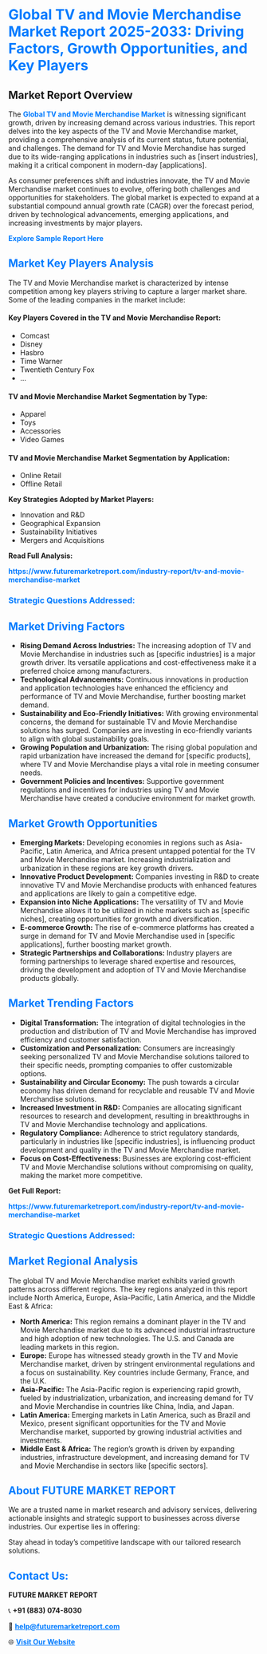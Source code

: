 <h1 style="color: #007BFF;">Global TV and Movie Merchandise Market Report 2025-2033: Driving Factors, Growth Opportunities, and Key Players</h1>

<section id="overview">
<h2>Market Report Overview</h2>
<p>The <a href="https://www.futuremarketreport.com/industry-report/tv-and-movie-merchandise-market" style="color: #007BFF; text-decoration: none;"><strong>Global TV and Movie Merchandise Market</strong></a> is witnessing significant growth, driven by increasing demand across various industries. This report delves into the key aspects of the TV and Movie Merchandise market, providing a comprehensive analysis of its current status, future potential, and challenges. The demand for TV and Movie Merchandise has surged due to its wide-ranging applications in industries such as [insert industries], making it a critical component in modern-day [applications].</p>
<p>As consumer preferences shift and industries innovate, the TV and Movie Merchandise market continues to evolve, offering both challenges and opportunities for stakeholders. The global market is expected to expand at a substantial compound annual growth rate (CAGR) over the forecast period, driven by technological advancements, emerging applications, and increasing investments by major players.</p>
</section>

<section id="overview">
<p><a href="https://www.futuremarketreport.com/request-sample/reportId=97163" style="color: #007BFF; text-decoration: none;"><strong>Explore Sample Report Here</strong></a></p>
</section>

<section id="key-players">
<h2 style="color: #007BFF;">Market Key Players Analysis</h2>
<p>The TV and Movie Merchandise market is characterized by intense competition among key players striving to capture a larger market share. Some of the leading companies in the market include:</p>
<h4>Key Players Covered in the TV and Movie Merchandise Report:</h4>
<ul><li>Comcast</li><li>Disney</li><li>Hasbro</li><li>Time Warner</li><li>Twentieth Century Fox</li><li>...</li></ul>
<h4>TV and Movie Merchandise Market Segmentation by Type:</h4>
<ul><li>Apparel</li><li>Toys</li><li>Accessories</li><li>Video Games</li></ul>

<h4>TV and Movie Merchandise Market Segmentation by Application:</h4>
<ul><li>Online Retail</li><li>Offline Retail</li></ul>
<p><strong>Key Strategies Adopted by Market Players:</strong></p>
<ul>
<li>Innovation and R&D</li>
<li>Geographical Expansion</li>
<li>Sustainability Initiatives</li>
<li>Mergers and Acquisitions</li>
</ul>
</section>

<section>
<p><strong>Read Full Analysis: </strong></p><a href="https://www.futuremarketreport.com/industry-report/tv-and-movie-merchandise-market" style="color: #007BFF; text-decoration: none;"><strong>https://www.futuremarketreport.com/industry-report/tv-and-movie-merchandise-market</strong></a>
<h3 style="color: #007BFF;">Strategic Questions Addressed:</h3>
</section>

<section id="driving-factors">
<h2 style="color: #007BFF;">Market Driving Factors</h2>
<ul>
<li><strong>Rising Demand Across Industries:</strong> The increasing adoption of TV and Movie Merchandise in industries such as [specific industries] is a major growth driver. Its versatile applications and cost-effectiveness make it a preferred choice among manufacturers.</li>
<li><strong>Technological Advancements:</strong> Continuous innovations in production and application technologies have enhanced the efficiency and performance of TV and Movie Merchandise, further boosting market demand.</li>
<li><strong>Sustainability and Eco-Friendly Initiatives:</strong> With growing environmental concerns, the demand for sustainable TV and Movie Merchandise solutions has surged. Companies are investing in eco-friendly variants to align with global sustainability goals.</li>
<li><strong>Growing Population and Urbanization:</strong> The rising global population and rapid urbanization have increased the demand for [specific products], where TV and Movie Merchandise plays a vital role in meeting consumer needs.</li>
<li><strong>Government Policies and Incentives:</strong> Supportive government regulations and incentives for industries using TV and Movie Merchandise have created a conducive environment for market growth.</li>
</ul>
</section>

<section id="growth-opportunities">
<h2 style="color: #007BFF;">Market Growth Opportunities</h2>
<ul>
<li><strong>Emerging Markets:</strong> Developing economies in regions such as Asia-Pacific, Latin America, and Africa present untapped potential for the TV and Movie Merchandise market. Increasing industrialization and urbanization in these regions are key growth drivers.</li>
<li><strong>Innovative Product Development:</strong> Companies investing in R&D to create innovative TV and Movie Merchandise products with enhanced features and applications are likely to gain a competitive edge.</li>
<li><strong>Expansion into Niche Applications:</strong> The versatility of TV and Movie Merchandise allows it to be utilized in niche markets such as [specific niches], creating opportunities for growth and diversification.</li>
<li><strong>E-commerce Growth:</strong> The rise of e-commerce platforms has created a surge in demand for TV and Movie Merchandise used in [specific applications], further boosting market growth.</li>
<li><strong>Strategic Partnerships and Collaborations:</strong> Industry players are forming partnerships to leverage shared expertise and resources, driving the development and adoption of TV and Movie Merchandise products globally.</li>
</ul>
</section>

<section id="trending-factors">
<h2 style="color: #007BFF;">Market Trending Factors</h2>
<ul>
<li><strong>Digital Transformation:</strong> The integration of digital technologies in the production and distribution of TV and Movie Merchandise has improved efficiency and customer satisfaction.</li>
<li><strong>Customization and Personalization:</strong> Consumers are increasingly seeking personalized TV and Movie Merchandise solutions tailored to their specific needs, prompting companies to offer customizable options.</li>
<li><strong>Sustainability and Circular Economy:</strong> The push towards a circular economy has driven demand for recyclable and reusable TV and Movie Merchandise solutions.</li>
<li><strong>Increased Investment in R&D:</strong> Companies are allocating significant resources to research and development, resulting in breakthroughs in TV and Movie Merchandise technology and applications.</li>
<li><strong>Regulatory Compliance:</strong> Adherence to strict regulatory standards, particularly in industries like [specific industries], is influencing product development and quality in the TV and Movie Merchandise market.</li>
<li><strong>Focus on Cost-Effectiveness:</strong> Businesses are exploring cost-efficient TV and Movie Merchandise solutions without compromising on quality, making the market more competitive.</li>
</ul>
</section>

<section>
<p><strong>Get Full Report: </strong></p><a href="https://www.futuremarketreport.com/industry-report/tv-and-movie-merchandise-market" style="color: #007BFF; text-decoration: none;"><strong>https://www.futuremarketreport.com/industry-report/tv-and-movie-merchandise-market</strong></a>
<h3 style="color: #007BFF;">Strategic Questions Addressed:</h3>
</section>


<section id="regional-analysis">
<h2 style="color: #007BFF;">Market Regional Analysis</h2>
<p>The global TV and Movie Merchandise market exhibits varied growth patterns across different regions. The key regions analyzed in this report include North America, Europe, Asia-Pacific, Latin America, and the Middle East & Africa:</p>
<ul>
<li><strong>North America:</strong> This region remains a dominant player in the TV and Movie Merchandise market due to its advanced industrial infrastructure and high adoption of new technologies. The U.S. and Canada are leading markets in this region.</li>
<li><strong>Europe:</strong> Europe has witnessed steady growth in the TV and Movie Merchandise market, driven by stringent environmental regulations and a focus on sustainability. Key countries include Germany, France, and the U.K.</li>
<li><strong>Asia-Pacific:</strong> The Asia-Pacific region is experiencing rapid growth, fueled by industrialization, urbanization, and increasing demand for TV and Movie Merchandise in countries like China, India, and Japan.</li>
<li><strong>Latin America:</strong> Emerging markets in Latin America, such as Brazil and Mexico, present significant opportunities for the TV and Movie Merchandise market, supported by growing industrial activities and investments.</li>
<li><strong>Middle East & Africa:</strong> The region’s growth is driven by expanding industries, infrastructure development, and increasing demand for TV and Movie Merchandise in sectors like [specific sectors].</li>
</ul>
</section>

<footer>
<h2 style="color: #007BFF;">About FUTURE MARKET REPORT</h2>
<p>We are a trusted name in market research and advisory services, delivering actionable insights and strategic support to businesses across diverse industries. Our expertise lies in offering:</p>

<p>Stay ahead in today’s competitive landscape with our tailored research solutions.</p>

<h2 style="color: #007BFF;">Contact Us:</h2>
<p><strong>FUTURE MARKET REPORT</strong></p>
<p>📞 <strong>+91 (883) 074-8030</strong></p>
<p>📧 <strong><a href="mailto:help@futuremarketreport.com" style="color: #007BFF;">help@futuremarketreport.com</a></strong></p>
<p>🌐 <strong><a href="https://www.futuremarketreport.com/" style="color: #007BFF;">Visit Our Website</a></strong></p>
</footer>